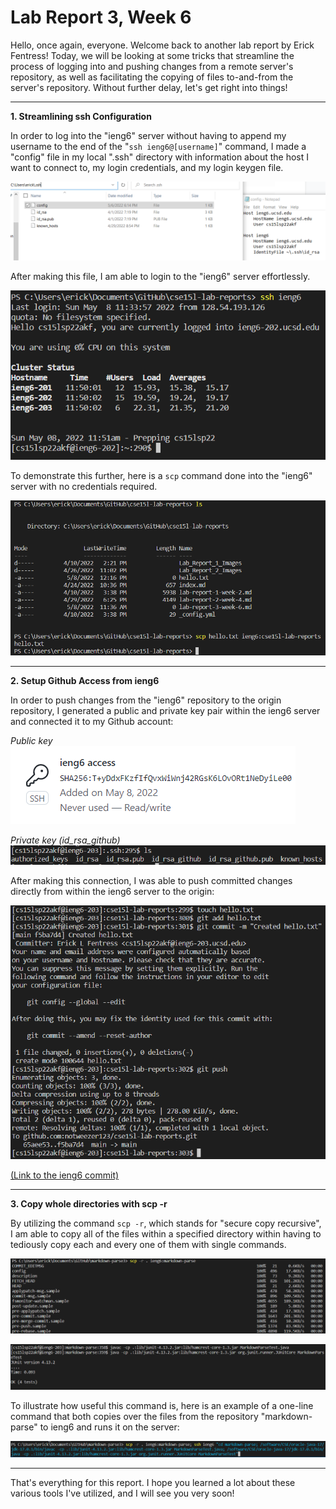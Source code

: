 # Lab Report 3, Week 6
Hello, once again, everyone. Welcome back to another lab  report by Erick Fentress! Today, we will be looking at some tricks that streamline the process of logging into and pushing changes from a remote server's repository, as well as facilitating the copying of files to-and-from the server's repository. Without further delay, let's get right into things!

---

**1. Streamlining ssh Configuration**

In order to log into the "ieng6" server without having to append my username to the end of the "``ssh ieng6@[username]``" command, I made a "config" file in my local ".ssh" directory with information about the host I want to connect to, my login credentials, and my login keygen file.

![image1](Lab_Report_3_Images\configFile.PNG)

After making this file, I am able to login to the "ieng6" server effortlessly.

![image2](Lab_Report_3_Images\sshLoginNoUser.PNG)

To demonstrate this further, here is a ``scp`` command done into the "ieng6" server with no credentials required.

![image3](Lab_Report_3_Images\scpWithConfig.PNG)

---

**2. Setup Github Access from ieng6**

In order to push changes from the "ieng6" repository to the origin repository, I generated a public and private key pair within the ieng6 server and connected it to my Github account:

*Public key*
![Image4](Lab_Report_3_Images\pubGithubKey.PNG)

*Private key (id_rsa_github)*
![Image5](Lab_Report_3_Images\pubPrivieng6Key.PNG)

After making this connection, I was able to push committed changes directly from within the ieng6 server to the origin:

![Image6](Lab_Report_3_Images\gitPush.PNG)

[(Link to the ieng6 commit)](https://github.com/notweezer123/cse15l-lab-reports/commit/f5ba7d45a60e0ef3911e6cab42ae36632c8ec9a1)

---

**3. Copy whole directories with scp -r**

By utilizing the command ``scp -r``, which stands for "secure copy recursive", I am able to copy all of the files within a specified directory within having to tediously copy each and every one of them with single commands.

![image7](Lab_Report_3_Images\copyLine.PNG)

![image8](Lab_Report_3_Images\testLine.PNG)

To illustrate how useful this command is, here is an example of a one-line command that both copies over the files from the repository "markdown-parse" to ieng6 and runs it on the server:

![image9](Lab_Report_3_Images\oneLine.PNG)

---

That's everything for this report. I hope you learned a lot about these various tools I've utilized, and I will see you very soon!
